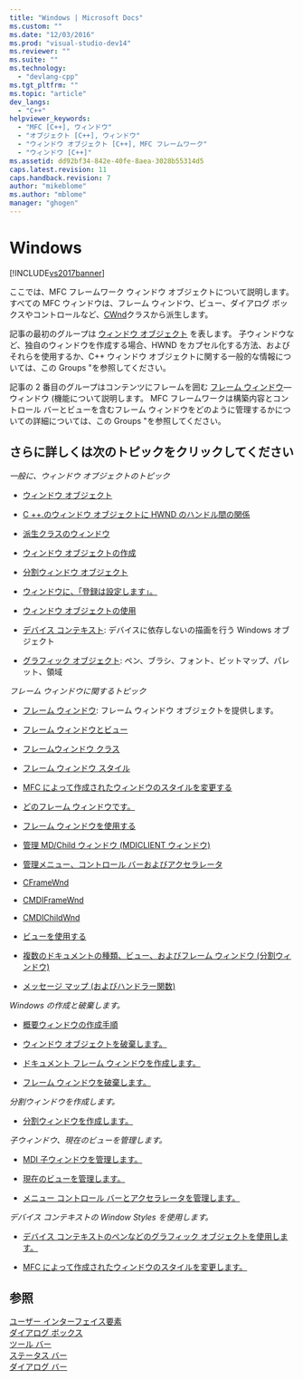 ```yaml
---
title: "Windows | Microsoft Docs"
ms.custom: ""
ms.date: "12/03/2016"
ms.prod: "visual-studio-dev14"
ms.reviewer: ""
ms.suite: ""
ms.technology: 
  - "devlang-cpp"
ms.tgt_pltfrm: ""
ms.topic: "article"
dev_langs: 
  - "C++"
helpviewer_keywords: 
  - "MFC [C++], ウィンドウ"
  - "オブジェクト [C++], ウィンドウ"
  - "ウィンドウ オブジェクト [C++], MFC フレームワーク"
  - "ウィンドウ [C++]"
ms.assetid: dd92bf34-842e-40fe-8aea-3028b55314d5
caps.latest.revision: 11
caps.handback.revision: 7
author: "mikeblome"
ms.author: "mblome"
manager: "ghogen"
---
```

# Windows
[!INCLUDE[vs2017banner](../assembler/inline/includes/vs2017banner.md)]

ここでは、MFC フレームワーク ウィンドウ オブジェクトについて説明します。  すべての MFC ウィンドウは、フレーム ウィンドウ、ビュー、ダイアログ ボックスやコントロールなど、[CWnd](../Topic/CWnd%20Class.md)クラスから派生します。  
  
 記事の最初のグループは [ウィンドウ オブジェクト](../mfc/window-objects.md) を表します。  子ウィンドウなど、独自のウィンドウを作成する場合、HWND をカプセル化する方法、およびそれらを使用するか、C\+\+ ウィンドウ オブジェクトに関する一般的な情報については、この Groups "を参照してください。  
  
 記事の 2 番目のグループはコンテンツにフレームを囲む [フレーム ウィンドウ](../mfc/frame-windows.md)—ウィンドウ \(機能について説明します。  MFC フレームワークは構築内容とコントロール バーとビューを含むフレーム ウィンドウをどのように管理するかについての詳細については、この Groups "を参照してください。  
  
## さらに詳しくは次のトピックをクリックしてください  
 *一般に、ウィンドウ オブジェクトのトピック*  
  
-   [ウィンドウ オブジェクト](../mfc/window-objects.md)  
  
-   [C \+\+.のウィンドウ オブジェクトに HWND のハンドル間の関係](../Topic/Relationship%20Between%20a%20C++%20Window%20Object%20and%20an%20HWND.md)  
  
-   [派生クラスのウィンドウ](../Topic/Derived%20Window%20Classes.md)  
  
-   [ウィンドウ オブジェクトの作成](../Topic/Creating%20Windows.md)  
  
-   [分割ウィンドウ オブジェクト](../mfc/destroying-window-objects.md)  
  
-   [ウィンドウに、「登録は設定します」。](../mfc/registering-window-classes.md)  
  
-   [ウィンドウ オブジェクトの使用](../Topic/Working%20with%20Window%20Objects.md)  
  
-   [デバイス コンテキスト](../Topic/Device%20Contexts.md): デバイスに依存しないの描画を行う Windows オブジェクト  
  
-   [グラフィック オブジェクト](../mfc/graphic-objects.md): ペン、ブラシ、フォント、ビットマップ、パレット、領域  
  
 *フレーム ウィンドウに関するトピック*  
  
-   [フレーム ウィンドウ](../mfc/frame-windows.md): フレーム ウィンドウ オブジェクトを提供します。  
  
-   [フレーム ウィンドウとビュー](../mfc/frame-windows.md)  
  
-   [フレームウィンドウ クラス](../mfc/frame-window-classes.md)  
  
-   [フレーム ウィンドウ スタイル](../Topic/Frame-Window%20Styles%20\(C++\).md)  
  
-   [MFC によって作成されたウィンドウのスタイルを変更する](../Topic/Changing%20the%20Styles%20of%20a%20Window%20Created%20by%20MFC.md)  
  
-   [どのフレーム ウィンドウです。](../mfc/what-frame-windows-do.md)  
  
-   [フレーム ウィンドウを使用する](../Topic/Using%20Frame%20Windows.md)  
  
-   [管理 MD\/Child ウィンドウ \(MDICLIENT ウィンドウ\)](../mfc/managing-mdi-child-windows.md)  
  
-   [管理メニュー、コントロール バーおよびアクセラレータ](../mfc/managing-menus-control-bars-and-accelerators.md)  
  
-   [CFrameWnd](../mfc/reference/cframewnd-class.md)  
  
-   [CMDIFrameWnd](../mfc/reference/cmdiframewnd-class.md)  
  
-   [CMDIChildWnd](../mfc/reference/cmdichildwnd-class.md)  
  
-   [ビューを使用する](../mfc/using-views.md)  
  
-   [複数のドキュメントの種類、ビュー、およびフレーム ウィンドウ \(分割ウィンドウ\)](../mfc/multiple-document-types-views-and-frame-windows.md)  
  
-   [メッセージ マップ \(およびハンドラー関数\)](../mfc/messages.md)  
  
 *Windows の作成と破棄します。*  
  
-   [概要ウィンドウの作成手順](../mfc/general-window-creation-sequence.md)  
  
-   [ウィンドウ オブジェクトを破棄します。](../mfc/destroying-window-objects.md)  
  
-   [ドキュメント フレーム ウィンドウを作成します。](../Topic/Creating%20Document%20Frame%20Windows.md)  
  
-   [フレーム ウィンドウを破棄します。](../mfc/destroying-frame-windows.md)  
  
 *分割ウィンドウを作成します。*  
  
-   [分割ウィンドウを作成します。](../mfc/multiple-document-types-views-and-frame-windows.md)  
  
 *子ウィンドウ、現在のビューを管理します。*  
  
-   [MDI 子ウィンドウを管理します。](../mfc/managing-mdi-child-windows.md)  
  
-   [現在のビューを管理します。](../mfc/managing-the-current-view.md)  
  
-   [メニュー コントロール バーとアクセラレータを管理します。](../mfc/managing-menus-control-bars-and-accelerators.md)  
  
 *デバイス コンテキストの Window Styles を使用します。*  
  
-   [デバイス コンテキストのペンなどのグラフィック オブジェクトを使用します。](../mfc/graphic-objects.md)  
  
-   [MFC によって作成されたウィンドウのスタイルを変更します。](../Topic/Changing%20the%20Styles%20of%20a%20Window%20Created%20by%20MFC.md)  
  
## 参照  
 [ユーザー インターフェイス要素](../mfc/user-interface-elements-mfc.md)   
 [ダイアログ ボックス](../mfc/dialog-boxes.md)   
 [ツール バー](../mfc/toolbars.md)   
 [ステータス バー](../mfc/status-bars.md)   
 [ダイアログ バー](../mfc/dialog-bars.md)